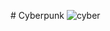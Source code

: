 #   C y b e r p u n k 
![cyber](https://github.com/user-attachments/assets/6461c149-18a5-47e3-807c-0e2bc456c86d) 
 
